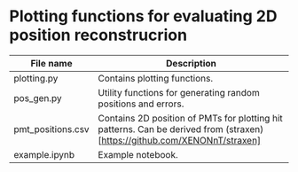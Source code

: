 # Plotting functions for evaluating 2D position reconstrucrion



|File name    |Description    |
|--------     |--------       |
|plotting.py  |Contains plotting functions.|
|pos_gen.py   |Utility functions for generating random positions and errors.|
|pmt_positions.csv|Contains 2D position of PMTs for plotting hit patterns. Can be derived from (straxen)[https://github.com/XENONnT/straxen]|
|example.ipynb|Example notebook.|